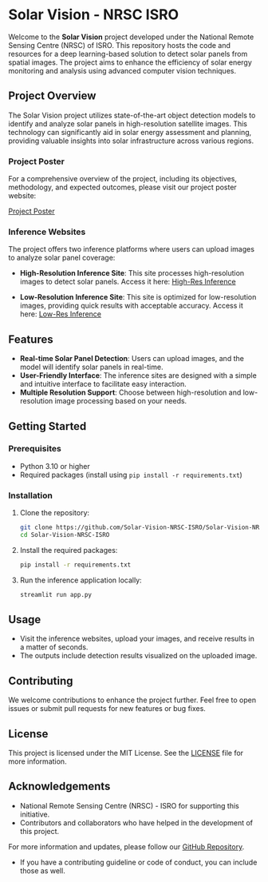 # Solar Vision - NRSC ISRO

Welcome to the **Solar Vision** project developed under the National Remote Sensing Centre (NRSC) of ISRO. This repository hosts the code and resources for a deep learning-based solution to detect solar panels from spatial images. The project aims to enhance the efficiency of solar energy monitoring and analysis using advanced computer vision techniques.

## Project Overview

The Solar Vision project utilizes state-of-the-art object detection models to identify and analyze solar panels in high-resolution satellite images. This technology can significantly aid in solar energy assessment and planning, providing valuable insights into solar infrastructure across various regions.

### Project Poster

For a comprehensive overview of the project, including its objectives, methodology, and expected outcomes, please visit our project poster website:

[Project Poster](https://solar-vision-pink.vercel.app/)

### Inference Websites

The project offers two inference platforms where users can upload images to analyze solar panel coverage:

- **High-Resolution Inference Site**: This site processes high-resolution images to detect solar panels. Access it here: [High-Res Inference](https://solar-vision-inference-high-res.streamlit.app/)

- **Low-Resolution Inference Site**: This site is optimized for low-resolution images, providing quick results with acceptable accuracy. Access it here: [Low-Res Inference](https://solar-vision-inference-low-res.streamlit.app/)

## Features

- **Real-time Solar Panel Detection**: Users can upload images, and the model will identify solar panels in real-time.
- **User-Friendly Interface**: The inference sites are designed with a simple and intuitive interface to facilitate easy interaction.
- **Multiple Resolution Support**: Choose between high-resolution and low-resolution image processing based on your needs.

## Getting Started

### Prerequisites

- Python 3.10 or higher
- Required packages (install using `pip install -r requirements.txt`)

### Installation

1. Clone the repository:
   ```bash
   git clone https://github.com/Solar-Vision-NRSC-ISRO/Solar-Vision-NRSC-ISRO.git
   cd Solar-Vision-NRSC-ISRO
   ```

2. Install the required packages:
   ```bash
   pip install -r requirements.txt
   ```

3. Run the inference application locally:
   ```bash
   streamlit run app.py
   ```

## Usage

- Visit the inference websites, upload your images, and receive results in a matter of seconds.
- The outputs include detection results visualized on the uploaded image.

## Contributing

We welcome contributions to enhance the project further. Feel free to open issues or submit pull requests for new features or bug fixes.

## License

This project is licensed under the MIT License. See the [LICENSE](LICENSE) file for more information.

## Acknowledgements

- National Remote Sensing Centre (NRSC) - ISRO for supporting this initiative.
- Contributors and collaborators who have helped in the development of this project.

For more information and updates, please follow our [GitHub Repository](https://github.com/Solar-Vision-NRSC-ISRO/Solar-Vision-NRSC-ISRO).
- If you have a contributing guideline or code of conduct, you can include those as well.
